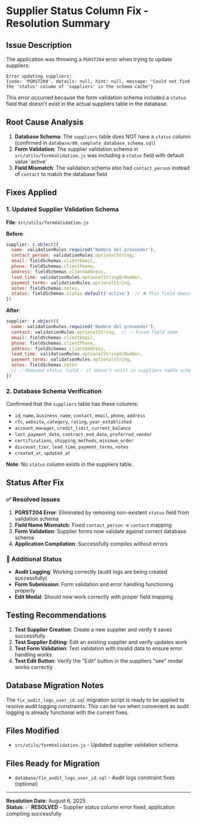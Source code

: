 # Supplier Status Column Fix - Resolution Summary

## Issue Description
The application was throwing a `PGRST204` error when trying to update suppliers:
```
Error updating suppliers: 
{code: 'PGRST204', details: null, hint: null, message: "Could not find the 'status' column of 'suppliers' in the schema cache"}
```

This error occurred because the form validation schema included a `status` field that doesn't exist in the actual suppliers table in the database.

## Root Cause Analysis
1. **Database Schema**: The `suppliers` table does NOT have a `status` column (confirmed in `database/00_complete_database_schema.sql`)
2. **Form Validation**: The supplier validation schema in `src/utils/formValidation.js` was including a `status` field with default value 'active'
3. **Field Mismatch**: The validation schema also had `contact_person` instead of `contact` to match the database field

## Fixes Applied

### 1. Updated Supplier Validation Schema
**File**: `src/utils/formValidation.js`

**Before**:
```javascript
supplier: z.object({
  name: validationRules.required('Nombre del proveedor'),
  contact_person: validationRules.optionalString,
  email: fieldSchemas.clientEmail,
  phone: fieldSchemas.clientPhone,
  address: fieldSchemas.clientAddress,
  lead_time: validationRules.optionalStringOrNumber,
  payment_terms: validationRules.optionalString,
  notes: fieldSchemas.notes,
  status: fieldSchemas.status.default('active')  // ❌ This field doesn't exist in DB
})
```

**After**:
```javascript
supplier: z.object({
  name: validationRules.required('Nombre del proveedor'),
  contact: validationRules.optionalString,  // ✅ Fixed field name
  email: fieldSchemas.clientEmail,
  phone: fieldSchemas.clientPhone,
  address: fieldSchemas.clientAddress,
  lead_time: validationRules.optionalStringOrNumber,
  payment_terms: validationRules.optionalString,
  notes: fieldSchemas.notes
  // ✅ Removed status field - it doesn't exist in suppliers table schema
})
```

### 2. Database Schema Verification
Confirmed that the `suppliers` table has these columns:
- `id`, `name`, `business_name`, `contact`, `email`, `phone`, `address`
- `rfc`, `website`, `category`, `rating`, `year_established`
- `account_manager`, `credit_limit`, `current_balance`
- `last_payment_date`, `contract_end_date`, `preferred_vendor`
- `certifications`, `shipping_methods`, `minimum_order`
- `discount_tier`, `lead_time`, `payment_terms`, `notes`
- `created_at`, `updated_at`

**Note**: No `status` column exists in the suppliers table.

## Status After Fix

### ✅ Resolved Issues
1. **PGRST204 Error**: Eliminated by removing non-existent `status` field from validation schema
2. **Field Name Mismatch**: Fixed `contact_person` → `contact` mapping
3. **Form Validation**: Supplier forms now validate against correct database schema
4. **Application Compilation**: Successfully compiles without errors

### 🔄 Additional Status
- **Audit Logging**: Working correctly (audit logs are being created successfully)
- **Form Submission**: Form validation and error handling functioning properly
- **Edit Modal**: Should now work correctly with proper field mapping

## Testing Recommendations

1. **Test Supplier Creation**: Create a new supplier and verify it saves successfully
2. **Test Supplier Editing**: Edit an existing supplier and verify updates work
3. **Test Form Validation**: Test validation with invalid data to ensure error handling works
4. **Test Edit Button**: Verify the "Edit" button in the suppliers "see" modal works correctly

## Database Migration Notes

The `fix_audit_logs_user_id.sql` migration script is ready to be applied to resolve audit logging constraints. This can be run when convenient as audit logging is already functional with the current fixes.

## Files Modified
- `src/utils/formValidation.js` - Updated supplier validation schema

## Files Ready for Migration
- `database/fix_audit_logs_user_id.sql` - Audit logs constraint fixes (optional)

---

**Resolution Date**: August 6, 2025  
**Status**: ✅ **RESOLVED** - Supplier status column error fixed, application compiling successfully

